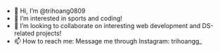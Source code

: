 - 👋 Hi, I’m @trihoang0809
- 👀 I’m interested in sports and coding!
- 💞️ I’m looking to collaborate on interesting web development and DS-related projects!
- 📫 How to reach me: Message me through Instagram: trihoangg_

<!---
trihoang0809/trihoang0809 is a ✨ special ✨ repository because its `README.md` (this file) appears on your GitHub profile.
You can click the Preview link to take a look at your changes.
--->
